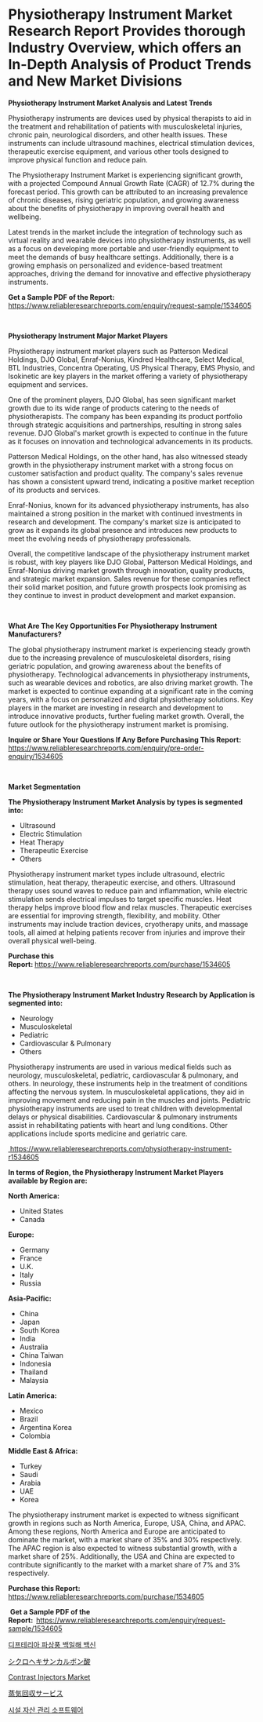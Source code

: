 <p><h1>Physiotherapy Instrument Market Research Report Provides thorough Industry Overview, which offers an In-Depth Analysis of Product Trends and New Market Divisions</h1></p><p><strong>Physiotherapy Instrument Market Analysis and Latest Trends</strong></p>
<p><p>Physiotherapy instruments are devices used by physical therapists to aid in the treatment and rehabilitation of patients with musculoskeletal injuries, chronic pain, neurological disorders, and other health issues. These instruments can include ultrasound machines, electrical stimulation devices, therapeutic exercise equipment, and various other tools designed to improve physical function and reduce pain.</p><p>The Physiotherapy Instrument Market is experiencing significant growth, with a projected Compound Annual Growth Rate (CAGR) of 12.7% during the forecast period. This growth can be attributed to an increasing prevalence of chronic diseases, rising geriatric population, and growing awareness about the benefits of physiotherapy in improving overall health and wellbeing.</p><p>Latest trends in the market include the integration of technology such as virtual reality and wearable devices into physiotherapy instruments, as well as a focus on developing more portable and user-friendly equipment to meet the demands of busy healthcare settings. Additionally, there is a growing emphasis on personalized and evidence-based treatment approaches, driving the demand for innovative and effective physiotherapy instruments.</p></p>
<p><strong>Get a Sample PDF of the Report:&nbsp;</strong> <a href="https://www.reliableresearchreports.com/enquiry/request-sample/1534605">https://www.reliableresearchreports.com/enquiry/request-sample/1534605</a></p>
<p>&nbsp;</p>
<p><strong>Physiotherapy Instrument Major Market Players</strong></p>
<p><p>Physiotherapy instrument market players such as Patterson Medical Holdings, DJO Global, Enraf-Nonius, Kindred Healthcare, Select Medical, BTL Industries, Concentra Operating, US Physical Therapy, EMS Physio, and Isokinetic are key players in the market offering a variety of physiotherapy equipment and services.</p><p>One of the prominent players, DJO Global, has seen significant market growth due to its wide range of products catering to the needs of physiotherapists. The company has been expanding its product portfolio through strategic acquisitions and partnerships, resulting in strong sales revenue. DJO Global's market growth is expected to continue in the future as it focuses on innovation and technological advancements in its products.</p><p>Patterson Medical Holdings, on the other hand, has also witnessed steady growth in the physiotherapy instrument market with a strong focus on customer satisfaction and product quality. The company's sales revenue has shown a consistent upward trend, indicating a positive market reception of its products and services.</p><p>Enraf-Nonius, known for its advanced physiotherapy instruments, has also maintained a strong position in the market with continued investments in research and development. The company's market size is anticipated to grow as it expands its global presence and introduces new products to meet the evolving needs of physiotherapy professionals.</p><p>Overall, the competitive landscape of the physiotherapy instrument market is robust, with key players like DJO Global, Patterson Medical Holdings, and Enraf-Nonius driving market growth through innovation, quality products, and strategic market expansion. Sales revenue for these companies reflect their solid market position, and future growth prospects look promising as they continue to invest in product development and market expansion.</p></p>
<p>&nbsp;</p>
<p><strong>What Are The Key Opportunities For Physiotherapy Instrument Manufacturers?</strong></p>
<p><p>The global physiotherapy instrument market is experiencing steady growth due to the increasing prevalence of musculoskeletal disorders, rising geriatric population, and growing awareness about the benefits of physiotherapy. Technological advancements in physiotherapy instruments, such as wearable devices and robotics, are also driving market growth. The market is expected to continue expanding at a significant rate in the coming years, with a focus on personalized and digital physiotherapy solutions. Key players in the market are investing in research and development to introduce innovative products, further fueling market growth. Overall, the future outlook for the physiotherapy instrument market is promising.</p></p>
<p><strong>Inquire or Share Your Questions If Any Before Purchasing This Report:</strong> <a href="https://www.reliableresearchreports.com/enquiry/pre-order-enquiry/1534605">https://www.reliableresearchreports.com/enquiry/pre-order-enquiry/1534605</a></p>
<p>&nbsp;</p>
<p><strong>Market Segmentation</strong></p>
<p><strong>The Physiotherapy Instrument Market Analysis by types is segmented into:</strong></p>
<p><ul><li>Ultrasound</li><li>Electric Stimulation</li><li>Heat Therapy</li><li>Therapeutic Exercise</li><li>Others</li></ul></p>
<p><p>Physiotherapy instrument market types include ultrasound, electric stimulation, heat therapy, therapeutic exercise, and others. Ultrasound therapy uses sound waves to reduce pain and inflammation, while electric stimulation sends electrical impulses to target specific muscles. Heat therapy helps improve blood flow and relax muscles. Therapeutic exercises are essential for improving strength, flexibility, and mobility. Other instruments may include traction devices, cryotherapy units, and massage tools, all aimed at helping patients recover from injuries and improve their overall physical well-being.</p></p>
<p><strong>Purchase this Report:&nbsp;</strong><a href="https://www.reliableresearchreports.com/purchase/1534605">https://www.reliableresearchreports.com/purchase/1534605</a></p>
<p>&nbsp;</p>
<p><strong>The Physiotherapy Instrument Market Industry Research by Application is segmented into:</strong></p>
<p><ul><li>Neurology</li><li>Musculoskeletal</li><li>Pediatric</li><li>Cardiovascular & Pulmonary</li><li>Others</li></ul></p>
<p><p>Physiotherapy instruments are used in various medical fields such as neurology, musculoskeletal, pediatric, cardiovascular & pulmonary, and others. In neurology, these instruments help in the treatment of conditions affecting the nervous system. In musculoskeletal applications, they aid in improving movement and reducing pain in the muscles and joints. Pediatric physiotherapy instruments are used to treat children with developmental delays or physical disabilities. Cardiovascular & pulmonary instruments assist in rehabilitating patients with heart and lung conditions. Other applications include sports medicine and geriatric care.</p></p>
<p><a href="https://www.reliableresearchreports.com/physiotherapy-instrument-r1534605">&nbsp;https://www.reliableresearchreports.com/physiotherapy-instrument-r1534605</a></p>
<p><strong>In terms of Region, the Physiotherapy Instrument Market Players available by Region are:</strong></p>
<p>
    <p> <strong> North America: </strong>
        <ul>
            <li>United States</li>
            <li>Canada</li>
        </ul>
        </p> 
    <p> <strong> Europe: </strong>
        <ul>
            <li>Germany</li>
            <li>France</li>
            <li>U.K.</li>
            <li>Italy</li>
            <li>Russia</li>
        </ul>
        </p> 
    <p> <strong> Asia-Pacific: </strong>
        <ul>
            <li>China</li>
            <li>Japan</li>
            <li>South Korea</li>
            <li>India</li>
            <li>Australia</li>
            <li>China Taiwan</li>
            <li>Indonesia</li>
            <li>Thailand</li>
            <li>Malaysia</li>
        </ul>
        </p> 
    <p> <strong> Latin America: </strong>
        <ul>
            <li>Mexico</li>
            <li>Brazil</li>
            <li>Argentina Korea</li>
            <li>Colombia</li>
        </ul>
        </p> 
    <p> <strong> Middle East & Africa: </strong>
        <ul>
            <li>Turkey</li>
            <li>Saudi</li>
            <li>Arabia</li>
            <li>UAE</li>
            <li>Korea</li>
        </ul>
    </p>
    </p>
<p><p>The physiotherapy instrument market is expected to witness significant growth in regions such as North America, Europe, USA, China, and APAC. Among these regions, North America and Europe are anticipated to dominate the market, with a market share of 35% and 30% respectively. The APAC region is also expected to witness substantial growth, with a market share of 25%. Additionally, the USA and China are expected to contribute significantly to the market with a market share of 7% and 3% respectively.</p></p>
<p><strong>Purchase this Report: </strong><a href="https://www.reliableresearchreports.com/purchase/1534605">https://www.reliableresearchreports.com/purchase/1534605</a></p>
<p>&nbsp;<strong>Get a Sample PDF of the Report:&nbsp;&nbsp;</strong><a href="https://www.reliableresearchreports.com/enquiry/request-sample/1534605">https://www.reliableresearchreports.com/enquiry/request-sample/1534605</a></p>
<p><strong></strong></p>
<p><p><a href="https://medium.com/@obiemante1922/%EB%94%94%ED%94%84%ED%85%8C%EB%A6%AC%EC%95%84-%ED%8C%8C%EC%83%81%ED%92%8D-%EA%B4%B4%ED%96%A5-%EB%B0%B1%EC%8B%A0-%EC%8B%9C%EC%9E%A5-%EB%B3%B4%EA%B3%A0%EC%84%9C%EB%8A%94-%EC%9D%B4-%EC%8B%9C%EC%9E%A5%EC%9D%98-%EC%B5%9C%EC%8B%A0-%ED%8A%B8%EB%A0%8C%EB%93%9C%EC%99%80-%EC%84%B1%EC%9E%A5-%EA%B8%B0%ED%9A%8C%EB%A5%BC-%EB%B3%B4%EC%97%AC%EC%A4%8D%EB%8B%88%EB%8B%A4-a35688ccbda4">디프테리아 파상풍 백일해 백신</a></p><p><a href="https://medium.com/@thomassandoval55/%E3%82%B7%E3%82%AF%E3%83%AD%E3%83%98%E3%82%AD%E3%82%B5%E3%83%B3%E3%82%AB%E3%83%AB%E3%83%9C%E3%83%B3%E9%85%B8%E5%B8%82%E5%A0%B4%E3%81%AE%E5%88%86%E6%9E%90-%E3%82%B0%E3%83%AD%E3%83%BC%E3%83%90%E3%83%AB%E7%94%A3%E6%A5%AD%E3%81%AE%E5%B1%95%E6%9C%9B%E3%81%A8%E4%BA%88%E6%B8%AC-2024%E5%B9%B4%E3%81%8B%E3%82%892031%E5%B9%B4-6d80cf26c903">シクロヘキサンカルボン酸</a></p><p><a href="https://github.com/NorbertYates/Market-Research-Report-List-4/blob/main/contrast-injectors-market.md">Contrast Injectors Market</a></p><p><a href="https://medium.com/@orlohagenes_12279/%E8%92%B8%E6%B0%97%E5%9B%9E%E5%8F%8E%E3%82%B5%E3%83%BC%E3%83%93%E3%82%B9%E5%B8%82%E5%A0%B4%E3%81%AE%E6%B4%9E%E5%AF%9F-%E5%B8%82%E5%A0%B4%E5%8B%95%E5%90%91-%E6%88%90%E9%95%B7-2024%E5%B9%B4%E3%81%8B%E3%82%892031%E5%B9%B4%E3%81%BE%E3%81%A7%E3%81%AE%E4%BA%88%E6%B8%AC-2af04d13d243">蒸気回収サービス</a></p><p><a href="https://medium.com/@jeralderzog65756e/%EC%8B%9C%EC%84%A4-%EC%9E%90%EC%82%B0-%EA%B4%80%EB%A6%AC-%EC%86%8C%ED%94%84%ED%8A%B8%EC%9B%A8%EC%96%B4-%EC%8B%9C%EC%9E%A5-%EC%8B%9C%EC%9E%A5-cagr-%EC%8B%9C%EC%9E%A5-%EB%8F%99%ED%96%A5-%EB%B0%8F-%EC%84%B1%EC%9E%A5-%EC%A0%84%EB%9E%B5%EC%97%90-%EB%8C%80%ED%95%9C-%ED%86%B5%EC%B0%B0%EB%A0%A5-f8694ecb90e6">시설 자산 관리 소프트웨어</a></p></p>